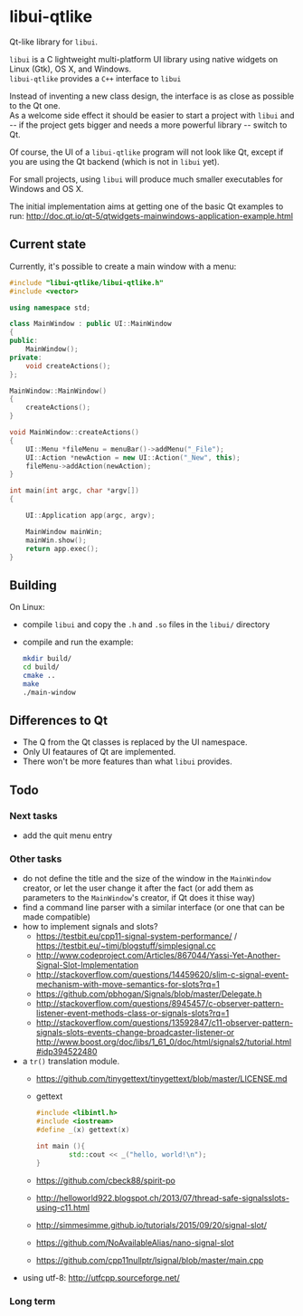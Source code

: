 # libui-qtlike

Qt-like library for `libui`.

`libui` is a C lightweight multi-platform UI library using native widgets on Linux (Gtk), OS X, and Windows.  
`libui-qtlike` provides a `C++` interface to `libui`

Instead of inventing a new class design, the interface is as close as possible to the Qt one.  
As a welcome side effect it should be easier to start a project with `libui` and -- if the project gets bigger and needs a more powerful library -- switch to Qt.

Of course, the UI of a `libui-qtlike` program will not look like Qt, except if you are using the Qt backend (which is not in `libui` yet).

For small projects, using `libui` will produce much smaller executables for Windows and OS X.

The initial implementation aims at getting one of the basic Qt examples to run: <http://doc.qt.io/qt-5/qtwidgets-mainwindows-application-example.html>

## Current state

Currently, it's possible to create a main window with a menu:

~~~.cpp
#include "libui-qtlike/libui-qtlike.h"
#include <vector>

using namespace std;

class MainWindow : public UI::MainWindow
{
public:
    MainWindow();
private:
    void createActions();
};

MainWindow::MainWindow()
{
    createActions();
}

void MainWindow::createActions()
{
    UI::Menu *fileMenu = menuBar()->addMenu("_File");
    UI::Action *newAction = new UI::Action("_New", this);
    fileMenu->addAction(newAction);
}

int main(int argc, char *argv[])
{

    UI::Application app(argc, argv);

    MainWindow mainWin;
    mainWin.show();
    return app.exec();
}
~~~

## Building

On Linux:

- compile `libui` and copy the `.h` and `.so` files in the `libui/` directory
- compile and run the example:

  ~~~.sh
  mkdir build/
  cd build/
  cmake ..
  make
  ./main-window
  ~~~

## Differences to Qt

- The Q from the Qt classes is replaced by the UI namespace.
- Only UI feataures of Qt are implemented.
- There won't be more features than what `libui` provides.

## Todo

### Next tasks

- add the quit menu entry

### Other tasks

- do not define the title and the size of the window in the `MainWindow` creator, or let the user change it after the fact (or add them as parameters to the `MainWindow`'s creator, if Qt does it thise way)
- find a command line parser with a similar interface (or one that can be made compatible)
- how to implement signals and slots?
  - <https://testbit.eu/cpp11-signal-system-performance/> / <https://testbit.eu/~timj/blogstuff/simplesignal.cc>
  - <http://www.codeproject.com/Articles/867044/Yassi-Yet-Another-Signal-Slot-Implementation>
  - http://stackoverflow.com/questions/14459620/slim-c-signal-event-mechanism-with-move-semantics-for-slots?rq=1
  - https://github.com/pbhogan/Signals/blob/master/Delegate.h
  - http://stackoverflow.com/questions/8945457/c-observer-pattern-listener-event-methods-class-or-signals-slots?rq=1
  - http://stackoverflow.com/questions/13592847/c11-observer-pattern-signals-slots-events-change-broadcaster-listener-or
    http://www.boost.org/doc/libs/1_61_0/doc/html/signals2/tutorial.html#idp394522480
- a `tr()` translation module.
  - <https://github.com/tinygettext/tinygettext/blob/master/LICENSE.md>
  - gettext

    ~~~.cpp
    #include <libintl.h>
    #include <iostream>
    #define _(x) gettext(x)

    int main (){
            std::cout << _("hello, world!\n");
    }
    ~~~

  - <https://github.com/cbeck88/spirit-po>
  - <http://helloworld922.blogspot.ch/2013/07/thread-safe-signalsslots-using-c11.html>
  - <http://simmesimme.github.io/tutorials/2015/09/20/signal-slot/>
  - https://github.com/NoAvailableAlias/nano-signal-slot
  - https://github.com/cpp11nullptr/lsignal/blob/master/main.cpp
- using utf-8: http://utfcpp.sourceforge.net/
### Long term

